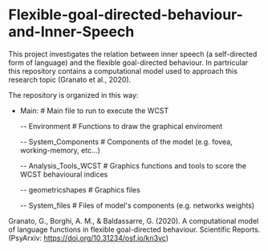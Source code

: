 # Flexible-goal-directed-behaviour-and-Inner-Speech

This project investigates the relation between inner speech (a self-directed form of language) and the flexible goal-directed behaviour. In partricular this repository contains a computational model used to approach this research topic (Granato et al., 2020).

The repository is organized in this way:

- Main:                                                                                       # Main file to run to execute the WCST

    -- Environment                                                                            # Functions to draw the graphical enviroment
    
    -- System_Components                                                                      # Components of the model (e.g. fovea, working-memory, etc...)
    
    -- Analysis_Tools_WCST                                                                    # Graphics functions and tools to score the WCST behavioural indices
    
    -- geometricshapes                                                                        # Graphics files 
    
    -- System_files                                                                           # Files of model's components (e.g. networks weights)
      
      
      
Granato, G., Borghi, A. M., & Baldassarre, G. (2020). A computational model of language functions in flexible goal-directed behaviour. Scientific Reports. (PsyArxiv: https://doi.org/10.31234/osf.io/kn3vc)
